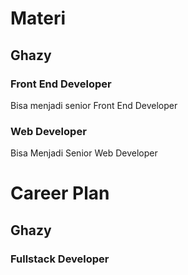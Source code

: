 # Materi
## Ghazy
### Front End Developer
Bisa menjadi senior Front End Developer
### Web Developer
Bisa Menjadi Senior Web Developer
# Career Plan
## Ghazy
### Fullstack Developer
